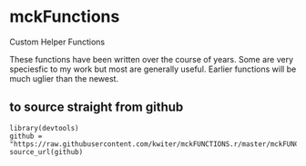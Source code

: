 # mckFunctions
Custom Helper Functions

These functions have been written over the course of years.
Some are very speciesfic to my work but most are generally useful.
Earlier functions will be much uglier than the newest.

## to source straight from github
```
library(devtools)
github = "https://raw.githubusercontent.com/kwiter/mckFUNCTIONS.r/master/mckFUNCTIONS.r"
source_url(github)
```
